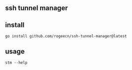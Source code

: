 ssh tunnel manager
---

## install
```
go install github.com/rogeecn/ssh-tunnel-manager@latest
```

## usage
```
stm --help
```